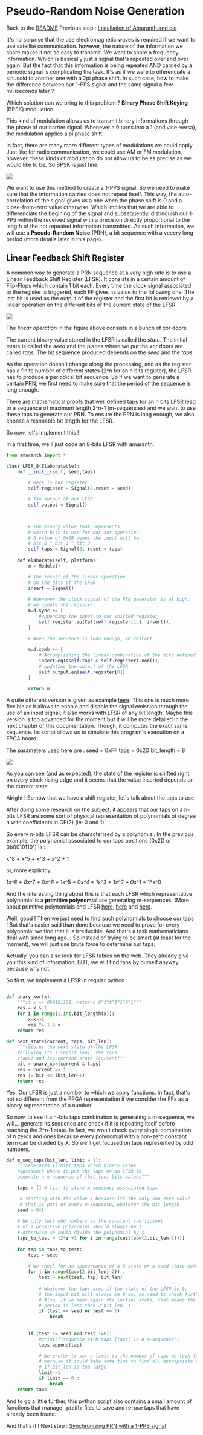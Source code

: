 # Pseudo-Random Noise Generation
Back to the [README](../README.md)
Previous step : [Installation of Amaranth and cie](0_Installation.md)

It's no surprise that the use electromagnetic waves is required if we want to use satellite communication. however, the nature of the information we share makes it not so easy to transmit. We want to share a frequency information. Which is basically just a signal that's repeated over and over again. But the fact that this information is being repeated AND carried by a periodic signal is complicating the task. It's as if we were to diferenciate a sinusoid to another one with a 2pi phase shift. In such case, how to make the difference between our 1-PPS signal and the same signal a few milliseconds later ?

Which solution can we bring to this problem ? __Binary Phase Shift Keying__ (BPSK) modulation. 

This kind of modulation allows us to transmit binary informations through the phase of our carrier signal. Whenever a 0 turns into a 1 (and vice-versa), the modulation applies a pi phase shift.

In fact, there are many more different types of modulations we could apply. Just like for radio communication, we could use AM or FM modulation, however, these kinds of modulation do not allow us to be as precise as we would like to be. So BPSK is just fine.

<img src="../figures/BPSK.png">

We want to use this method to create a 1-PPS signal. So we need to make sure that the information carried does not repeat itself. This way, the auto-correlation of the signal gives us a one when the phase shift is 0 and a close-from-zero value otherwise. Which implies that we are able to differenciate the begining of the signal and subsequently, distinguish our 1-PPS within the received signal with a precision directly proportional to the length of the not repeated information transmitted. As such information, we will use a __Pseudo-Random Noise__ (PRN), a bit sequence with a veeery long period (more details later in this page).

## Linear Feedback Shift Register

A common way to generate a PRN sequence at a very high rate is to use a Linear Feedback Shift Register (LFSR). 
It consists in a certain amount of Flip-Flops which contain 1 bit each. Every time the clock signal associated to the register is triggered, each FF gives its value to the following one. The last bit is used as the output of the register and the first bit is retrieved by a linear operation on the different bits of the current state of the LFSR.

<img src="../figures/LFSR.png">

The _linear operation_ in the figure above consists in a bunch of xor doors.

The current binary value stored in the LFSR is called the _state_. The initial tstate is called the _seed_ and the places where we put the xor doors are called _taps_. The bit sequence produced depends on the _seed_ and the _taps_.

As the operation doesn't change along the processing, and as the register has a finite number of different states (2^n for an n bits register), the LFSR has to produce a periodical bit sequence. So if we want to generate a certain PRN, we first need to make sure that the period of the sequence is long enough. 

There are mathematical proofs that well defined taps for an n bits LFSR lead to a sequence of maximum length 2^n-1 (m-sequences) and we want to use these taps to generate our PRN. To ensure the PRN is long enough, we also choose a resonable bit length for the LFSR. 

So now, let's implement this !

In a first time, we'll just code an 8-bits LFSR with amaranth. 

```python
from amaranth import *

class LFSR_8(Elaboratable):
    def __init__(self, seed,taps):

        # Here is our register
        self.register = Signal(8,reset = seed) 

        # The output of our LFSR
        self.output = Signal()

        

        # The binary value that represents 
        # which bits to use for our xor operation.
        # A value of 0x0B means the input will be 
        # bit_0 ^ bit_1 ^ bit_3
        self.taps = Signal(8, reset = taps)
    
    def elaborate(self, platform):  
        m = Module()

        # The result of the linear operation 
        # on the bits of the LFSR
        insert = Signal() 
        
        # Whenever the clock signal of the PRN generator is at high,
        # we update the register
        m.d.sync += [
            #appending the input to our shifted register
            self.register.eq(Cat(self.register[1:], insert)), 
        ]

        # When the sequence is long enough, we restart
        
        m.d.comb += [
            # Accomplishing the linear combination of the bits defined by the taps
            insert.eq((self.taps & self.register).xor()),
            # updating the output of the LFSR
            self.output.eq(self.register[0])
        ]

        return m
```

A quite different version is given as example [here](../prn.py). This one is much more flexible as it allows to enable and disable the signal emission through the use of an input signal, it also works with LFSR of any bit length. Maybe this version is too advanced for the moment but it will be more detailed in the next chapter of this documentation. Though, it computes the exact same sequence. Its script allows us to simulate this program's execution on a FPGA board. 

The parameters used here are :
    seed = 0xFF
    taps = 0x2D
    bit_length = 8 

<img src="../figures/PRN8.png">

As you can see (and as expected), the state of the register is shifted right on every clock rising edge and it seems that the value inserted depends on the current state. 

Alright ! So now that we have a shift register, let's talk about the taps to use.

After doing some research on the subject, it appears that our taps on a n-bits LFSR are some sort of physical representation of polynomials of degree n with coefficients in GF(2) (ie: 0 and 1).

So every n-bits LFSR can be characterized by a polynomial. In the previous example, the polynomial associated to our taps positions (0x2D or 0b00101101) is :

x^8 + x^5 + x^3 + x^2 + 1

or, more explicitly :

1*x^8 + 0*x^7 + 0*x^6 + 1*x^5 + 0*x^4 + 1*x^3 + 1*x^2 + 0*x^1 + 1*x^0

And the interesting thing about this is that each LFSR which representative polynomial is a __primitive polynomial__ are generating m-sequences. (More about primitive polynomials and LFSR [here](http://www-math.ucdenver.edu/~wcherowi/courses/m5410/m5410fsr.html), [here](https://www.gaussianwaves.com/2018/09/maximum-length-sequences-m-sequences/) and [here](https://www.cs.miami.edu/home/burt/learning/Csc609.022/random_numbers.html).

Well, good ! Then we just need to find such polynomials to choose our taps ! But that's easier said than done because we need to prove for every polynomial we find that it is irreducible. And that's a task mathematicians deal with since long ago... So instead of trying to be smart (at least for the moment), we will just use brute force to determine our taps.

Actually, you can also look for LFSR tables on the web. They already give you this kind of information. BUT, we will find taps by ourself anyway because why not.

So first, we implement a LFSR in regular python :

```python

def unary_xor(x):
	"""if x == 0b0101101, returns 0^1^0^1^1^0^1"""
	res = x & 1
	for i in range(1,int.bit_length(x)):
		x=x>>1
		res ^= 1 & x
	return res

def next_state(current, taps, bit_len):
	"""returns the next state of the LFSR 
	following its size(bit_len), the taps 
	(taps) and its current state (current)"""
	bit = unary_xor(current & taps)
	res = current >> 1
	res |= bit << (bit_len-1)
	return res

```

Yes. Our LFSR is just a number to which we apply functions. In fact, that's not so different from the FPGA representation if we consider the FFs as a binary representation of a number.

So now, to see if a n-bits taps combination is generating a m-sequence, we will... generate its sequence and check if it is repeating itself before reaching the 2^n-1 state. 
In fact, we won't check every single combination of n zeros and ones because every polynomial with a non-zero constant term can be divided by X. So we'll get focused on taps represented by odd numbers.

```python
def m_seq_taps(bit_len, limit = 1):
	"""generates (limit) taps which binary value 
	represents where to put the taps on an LFSR to 
	generate a m-sequence of (bit_len) bits values"""

	taps = [] # list to store m-sequence associated taps

     # starting with the value 1 because its the only non-zero value
     # that is part of every m-sequence, whatever the bit length
	seed = 0x1
	
	# We only test odd numbers as the constant coefficient 
	# of a primitive polynomial should always be 1 
	# otherwise we could divide the polynomial by X
	taps_to_test = [2*i +1 for i in range(ceil(pow(2,bit_len-1)))]
    
	for tap in taps_to_test:
		test = seed
		
        # We check for an appeareance of a 0-state or a seed-state before the end of the m-sequence 
		for j in range((pow(2,bit_len)-2)) : 
			test = next(test, tap, bit_len)
			
            # Whatever the taps are, if the state of the LFSR is 0,
            # the input bit will always be 0 so, no need to check further. 
            # Also, if we meet again the initial state, that means the
            # period is less than 2^bit_len -1.
			if (test == seed or test == 0):
				break
			
		
		if (test != seed and test !=0):
			#print(f"sequence with taps {taps} is a m-sequence")
			taps.append(tap)

            # We prefer to set a limit to the number of taps we look for
            # because it could take some time to find all appropriate taps 
            # if bit_len is too large
			limit-=1
			if limit == 0 :
				break
	return taps
```

And to go a little further, this python script also contains a small amount of functions that manage `.pickle` files to save and re-use taps that have already been found.

And that's it ! Next step : [Synchronizing PRN with a 1-PPS signal](2_Sync_PRN_1PPS.md)
